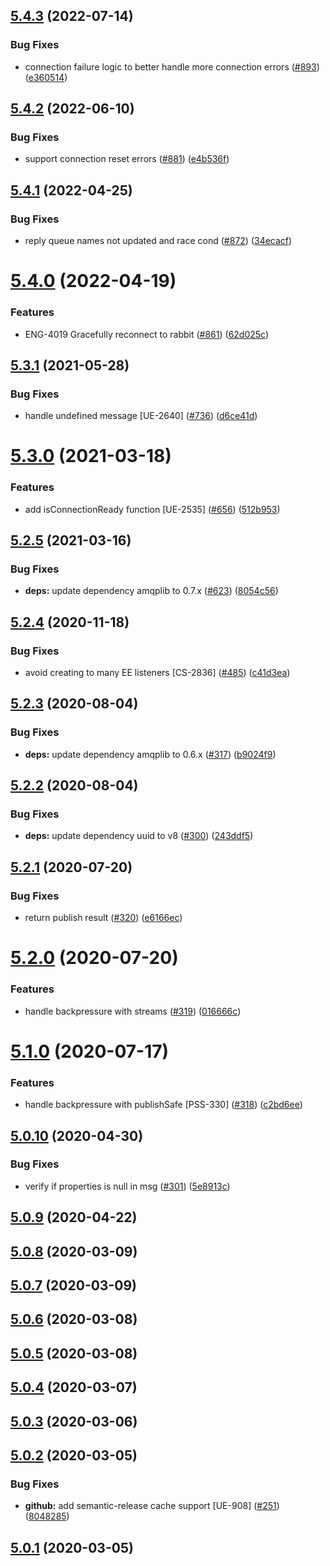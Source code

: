 ## [5.4.3](https://github.com/pagerinc/jackrabbit/compare/v5.4.2...v5.4.3) (2022-07-14)


### Bug Fixes

* connection failure logic to better handle more connection errors ([#893](https://github.com/pagerinc/jackrabbit/issues/893)) ([e360514](https://github.com/pagerinc/jackrabbit/commit/e3605147cf0ba4a8987a6cf720ce87a41fa12ca2))

## [5.4.2](https://github.com/pagerinc/jackrabbit/compare/v5.4.1...v5.4.2) (2022-06-10)


### Bug Fixes

* support connection reset errors ([#881](https://github.com/pagerinc/jackrabbit/issues/881)) ([e4b536f](https://github.com/pagerinc/jackrabbit/commit/e4b536fb09091f0c3d8ee197916d554ef07d987d))

## [5.4.1](https://github.com/pagerinc/jackrabbit/compare/v5.4.0...v5.4.1) (2022-04-25)


### Bug Fixes

* reply queue names not updated and race cond ([#872](https://github.com/pagerinc/jackrabbit/issues/872)) ([34ecacf](https://github.com/pagerinc/jackrabbit/commit/34ecacff36271b8d1d66abe1c6a0b80cae0ce4e8))

# [5.4.0](https://github.com/pagerinc/jackrabbit/compare/v5.3.1...v5.4.0) (2022-04-19)


### Features

* ENG-4019 Gracefully reconnect to rabbit ([#861](https://github.com/pagerinc/jackrabbit/issues/861)) ([62d025c](https://github.com/pagerinc/jackrabbit/commit/62d025ccf05e08d1d512aa87920a4266f69a0916))

## [5.3.1](https://github.com/pagerinc/jackrabbit/compare/v5.3.0...v5.3.1) (2021-05-28)


### Bug Fixes

* handle undefined message [UE-2640] ([#736](https://github.com/pagerinc/jackrabbit/issues/736)) ([d6ce41d](https://github.com/pagerinc/jackrabbit/commit/d6ce41d4f80ef9c27418c02eb1b6ea9e01bbec6a))

# [5.3.0](https://github.com/pagerinc/jackrabbit/compare/v5.2.5...v5.3.0) (2021-03-18)


### Features

* add isConnectionReady function [UE-2535] ([#656](https://github.com/pagerinc/jackrabbit/issues/656)) ([512b953](https://github.com/pagerinc/jackrabbit/commit/512b95374eb26fdc046cdfe256c7680f4dd09966))

## [5.2.5](https://github.com/pagerinc/jackrabbit/compare/v5.2.4...v5.2.5) (2021-03-16)


### Bug Fixes

* **deps:** update dependency amqplib to 0.7.x ([#623](https://github.com/pagerinc/jackrabbit/issues/623)) ([8054c56](https://github.com/pagerinc/jackrabbit/commit/8054c5651ae546f6b4d6310d53944c25c97d4e35))

## [5.2.4](https://github.com/pagerinc/jackrabbit/compare/v5.2.3...v5.2.4) (2020-11-18)


### Bug Fixes

* avoid creating to many EE listeners [CS-2836] ([#485](https://github.com/pagerinc/jackrabbit/issues/485)) ([c41d3ea](https://github.com/pagerinc/jackrabbit/commit/c41d3ea0632c1731edf2cd2dc81237491955bb5e))

## [5.2.3](https://github.com/pagerinc/jackrabbit/compare/v5.2.2...v5.2.3) (2020-08-04)


### Bug Fixes

* **deps:** update dependency amqplib to 0.6.x ([#317](https://github.com/pagerinc/jackrabbit/issues/317)) ([b9024f9](https://github.com/pagerinc/jackrabbit/commit/b9024f9792cd0f4bed1b510f52b2f7e6b447477f))

## [5.2.2](https://github.com/pagerinc/jackrabbit/compare/v5.2.1...v5.2.2) (2020-08-04)


### Bug Fixes

* **deps:** update dependency uuid to v8 ([#300](https://github.com/pagerinc/jackrabbit/issues/300)) ([243ddf5](https://github.com/pagerinc/jackrabbit/commit/243ddf5f3a30853df9e29171de7ad27c78054afe))

## [5.2.1](https://github.com/pagerinc/jackrabbit/compare/v5.2.0...v5.2.1) (2020-07-20)


### Bug Fixes

* return publish result ([#320](https://github.com/pagerinc/jackrabbit/issues/320)) ([e6166ec](https://github.com/pagerinc/jackrabbit/commit/e6166ec2a906c658a5725dcf8dc48d355c1a7a61))

# [5.2.0](https://github.com/pagerinc/jackrabbit/compare/v5.1.0...v5.2.0) (2020-07-20)


### Features

* handle backpressure with streams ([#319](https://github.com/pagerinc/jackrabbit/issues/319)) ([016666c](https://github.com/pagerinc/jackrabbit/commit/016666cd07a6acdf8b0be8c18be2bbe2bd283126))

# [5.1.0](https://github.com/pagerinc/jackrabbit/compare/v5.0.10...v5.1.0) (2020-07-17)


### Features

* handle backpressure with publishSafe [PSS-330] ([#318](https://github.com/pagerinc/jackrabbit/issues/318)) ([c2bd6ee](https://github.com/pagerinc/jackrabbit/commit/c2bd6ee29adb79ed30254b0c953966b75020af75))

## [5.0.10](https://github.com/pagerinc/jackrabbit/compare/v5.0.9...v5.0.10) (2020-04-30)


### Bug Fixes

* verify if properties is null in msg ([#301](https://github.com/pagerinc/jackrabbit/issues/301)) ([5e8913c](https://github.com/pagerinc/jackrabbit/commit/5e8913c9b989b3fc32f6bb8202aa772d5d871493))

## [5.0.9](https://github.com/pagerinc/jackrabbit/compare/v5.0.8...v5.0.9) (2020-04-22)

## [5.0.8](https://github.com/pagerinc/jackrabbit/compare/v5.0.7...v5.0.8) (2020-03-09)

## [5.0.7](https://github.com/pagerinc/jackrabbit/compare/v5.0.6...v5.0.7) (2020-03-09)

## [5.0.6](https://github.com/pagerinc/jackrabbit/compare/v5.0.5...v5.0.6) (2020-03-08)

## [5.0.5](https://github.com/pagerinc/jackrabbit/compare/v5.0.4...v5.0.5) (2020-03-08)

## [5.0.4](https://github.com/pagerinc/jackrabbit/compare/v5.0.3...v5.0.4) (2020-03-07)

## [5.0.3](https://github.com/pagerinc/jackrabbit/compare/v5.0.2...v5.0.3) (2020-03-06)

## [5.0.2](https://github.com/pagerinc/jackrabbit/compare/v5.0.1...v5.0.2) (2020-03-05)


### Bug Fixes

* **github:** add semantic-release cache support [UE-908] ([#251](https://github.com/pagerinc/jackrabbit/issues/251)) ([8048285](https://github.com/pagerinc/jackrabbit/commit/8048285a1e3769382d19570a6f3e449cdecf392f))

## [5.0.1](https://github.com/pagerinc/jackrabbit/compare/v5.0.0...v5.0.1) (2020-03-05)
